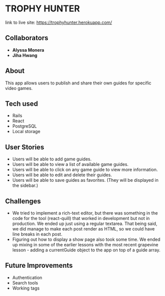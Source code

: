 <!-- # README

This README would normally document whatever steps are necessary to get the
application up and running.

Things you may want to cover:

* Ruby version

* System dependencies

* Configuration

* Database creation

* Database initialization

* How to run the test suite

* Services (job queues, cache servers, search engines, etc.)

* Deployment instructions

* ... -->

# TROPHY HUNTER
link to live site: https://trophyhunter.herokuapp.com/

## Collaborators
* **Alyssa Monera**
* **Jiha Hwang**

## About
This app allows users to publish and share their own guides for specific video games.

## Tech used

* Rails
* React
* PostgreSQL
* Local storage


## User Stories

* Users will be able to add game guides.
* Users will be able to view a list of available game guides.
* Users will be able to click on any game guide to view more information.
* Users will be able to edit and delete their guides.
* Users will be able to save guides as favorites. (They will be displayed in the sidebar.)

## Challenges
* We tried to implement a rich-text editor, but there was something in the code for the tool (react-quill) that worked in development but not in production. We ended up just using a regular textarea. That being said, we did manage to make each post render as HTML, so we could have line breaks in each post.
* Figuring out how to display a show page also took some time. We ended up mixing in some of the earlier lessons with the most recent grapevine lesson - adding a currentGuide object to the app on top of a guide array.

## Future Improvements
* Authentication
* Search tools
* Working tags

